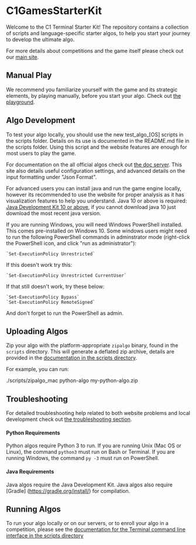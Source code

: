 # C1GamesStarterKit

Welcome to the C1 Terminal Starter Kit! The repository contains a collection of scripts and 
language-specific starter algos, to help you start your journey to develop the ultimate algo.

For more details about competitions and the game itself please check out our
[main site](https://terminal.c1games.com/rules).

## Manual Play

We recommend you familiarize yourself with the game and its strategic elements, by playing manually,
before you start your algo. Check out [the playground](https://terminal.c1games.com/playground).

## Algo Development

To test your algo locally, you should use the new test_algo_[OS] scripts in the scripts folder. Details on its use is documented in the README.md file in the scripts folder. Using this script and the website features are enough for most users to play the game.

For documentation on the all official algos check out [the doc server](https://docs.c1games.com). This site also details useful configuration settings, and advanced details on the input formatting under "Json Format".

For advanced users you can install java and run the game engine locally, however its recommended to use the website for proper analysis as it has visualization features to help you understand.
Java 10 or above is required: [Java Development Kit 10 or above](http://www.oracle.com/technetwork/java/javase/downloads/jdk10-downloads-4416644.html), if you cannot download java 10 just download the most recent java version.

If you are running Windows, you will need Windows PowerShell installed. This comes pre-installed on Windows 10.
Some windows users might need to run the following PowerShell commands in adminstrator mode (right-click the 
PowerShell icon, and click "run as administrator"):
    
    `Set-ExecutionPolicy Unrestricted`
    
If this doesn't work try this:
    
    `Set-ExecutionPolicy Unrestricted CurrentUser`
    
If that still doesn't work, try these below:
    
    `Set-ExecutionPolicy Bypass`
    `Set-ExecutionPolicy RemoteSigned`
    
And don't forget to run the PowerShell as admin.

## Uploading Algos

Zip your algo with the platform-appropriate `zipalgo` binary, found in the `scripts` directory. This
will generate a deflated zip archive, details are provided in the [documentation in the scripts directory](https://github.com/correlation-one/AIGamesStarterKit/tree/master/scripts). 

For example, you can run:

./scripts/zipalgo_mac python-algo my-python-algo.zip

## Troubleshooting

For detailed troubleshooting help related to both website problems and local development check out [the troubleshooting section](https://terminal.c1games.com/rules#Troubleshooting).

#### Python Requirements

Python algos require Python 3 to run. If you are running Unix (Mac OS or Linux), the command `python3` must run on 
Bash or Terminal. If you are running Windows, the command `py -3` must run on PowerShell.
   
#### Java Requirements

Java algos require the Java Development Kit. Java algos also require [Gradle]
(https://gradle.org/install/) for compilation.
   
## Running Algos

To run your algo locally or on our servers, or to enroll your algo in a competition, please see the [documentation 
for the Terminal command line interface in the scripts directory](https://github.com/correlation-one/AIGamesStarterKit/tree/master/scripts)

